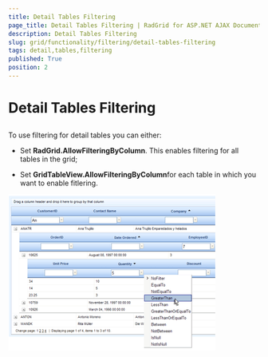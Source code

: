 ```yaml
---
title: Detail Tables Filtering
page_title: Detail Tables Filtering | RadGrid for ASP.NET AJAX Documentation
description: Detail Tables Filtering
slug: grid/functionality/filtering/detail-tables-filtering
tags: detail,tables,filtering
published: True
position: 2
---
```


# Detail Tables Filtering



## 

To use filtering for detail tables you can either:

* Set **RadGrid.AllowFilteringByColumn**. This enables filtering for all tables in the grid;

* Set **GridTableView.AllowFilteringByColumn**for each table in which you want to enable fitlering.

![DetailTable filtering](images/grd_DetailTableFiltering.png)
